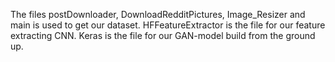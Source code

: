 The files postDownloader, DownloadRedditPictures, Image_Resizer and main is used to get our dataset.
HFFeatureExtractor is the file for our feature extracting CNN.
Keras is the file for our GAN-model build from the ground up.